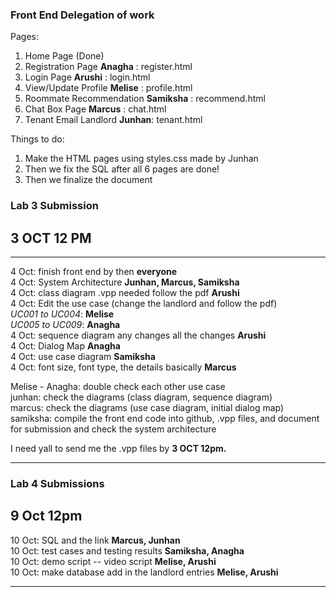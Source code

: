 
### Front End Delegation of work 
Pages:
1. Home Page (Done)
2. Registration Page **Anagha** : register.html
3. Login Page **Arushi** : login.html
4. View/Update Profile **Melise** : profile.html
5. Roommate Recommendation **Samiksha** : recommend.html
6. Chat Box Page **Marcus** : chat.html
7. Tenant Email Landlord **Junhan**: tenant.html


Things to do:
1. Make the HTML pages using styles.css made by Junhan 
2. Then we fix the SQL after all 6 pages are done!
3. Then we finalize the document


### Lab 3 Submission 
## **3 OCT 12 PM**
--------
4 Oct: finish front end by then **everyone**   <br>
4 Oct: System Architecture **Junhan, Marcus, Samiksha**  <br>
4 Oct: class diagram .vpp needed follow the pdf **Arushi**  <br>
4 Oct: Edit the use case (change the landlord and follow the pdf)  <br>
   *UC001 to UC004*: **Melise**  <br>
   *UC005 to UC009*: **Anagha**  <br>
4 Oct: sequence diagram any changes all the changes  **Arushi**  <br>
4 Oct: Dialog Map **Anagha**  <br>
4 Oct: use case diagram **Samiksha**  <br>
4 Oct: font size, font type, the details basically **Marcus**   <br>

Melise - Anagha: double check each other use case <br>
junhan: check the diagrams (class diagram, sequence diagram) <br>
marcus: check the diagrams (use case diagram, initial dialog map) <br>
samiksha: compile the front end code into github, .vpp files, and document for submission and check the system architecture <br>


I need yall to send me the .vpp files by **3 OCT 12pm.** <br>


------------

### Lab 4 Submissions 
## 9 Oct 12pm 
10 Oct: SQL and the link **Marcus, Junhan**  <br>
10 Oct: test cases and testing results **Samiksha, Anagha**  <br>
10 Oct: demo script -- video script **Melise, Arushi**  <br>
10 Oct: make database add in the landlord entries **Melise, Arushi**  <br>

---------







